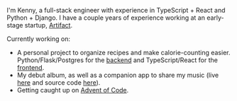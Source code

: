 I'm Kenny, a full-stack engineer with experience in TypeScript + React and Python + Django. I have a couple years of experience working at an early-stage startup, [Artifact](https://heyartifact.com).

Currently working on:
- A personal project to organize recipes and make calorie-counting easier. Python/Flask/Postgres for the [backend](https://github.com/fitzgeraldkd/nutrition-backend) and TypeScript/React for the [frontend](https://github.com/fitzgeraldkd/nutrition-frontend).
- My debut album, as well as a companion app to share my music (live [here](https://www.kenneth-music.com/) and source code [here](https://github.com/fitzgeraldkd/music)).
- Getting caught up on [Advent of Code](https://github.com/fitzgeraldkd/advent-of-code).
